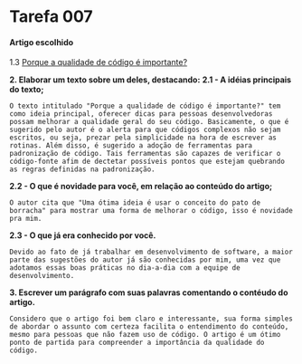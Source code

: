 # Tarefa 007

#### **Artigo escolhido**

1.3 [Porque a qualidade de código é importante?](https://ezdevs.com.br/porque-a-qualidade-de-codigo-e-importante/)

**2. Elaborar um texto sobre um deles, destacando:**
  **2.1 - A idéias principais do texto;**

    O texto intitulado "Porque a qualidade de código é importante?" tem como ideia principal, oferecer dicas para pessoas desenvolvedoras possam melhorar a qualidade geral do seu código. Basicamente, o que é sugerido pelo autor é o alerta para que códigos complexos não sejam escritos, ou seja, prezar pela simplicidade na hora de escrever as rotinas. Além disso, é sugerido a adoção de ferramentas para padronização de código. Tais ferramentas são capazes de verificar o código-fonte afim de dectetar possíveis pontos que estejam quebrando as regras definidas na padronização.


  **2.2 - O que é novidade para você, em relação ao conteúdo do artigo;**

    O autor cita que "Uma ótima ideia é usar o conceito do pato de borracha" para mostrar uma forma de melhorar o código, isso é novidade pra mim.

  **2.3 - O que já era conhecido por você.**

    Devido ao fato de já trabalhar em desenvolvimento de software, a maior parte das sugestões do autor já são conhecidas por mim, uma vez que adotamos essas boas práticas no dia-a-dia com a equipe de desenvolvimento.

**3. Escrever um parágrafo com suas palavras comentando o contéudo do artigo.**

    Considero que o artigo foi bem claro e interessante, sua forma simples de abordar o assunto com certeza facilita o entendimento do conteúdo, mesmo para pessoas que não fazem uso de código. O artigo é um ótimo ponto de partida para compreender a importância da qualidade do código.
